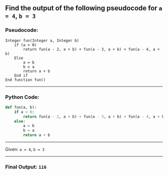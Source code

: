 ## Find the output of the following pseudocode for `a = 4`, `b = 3`

### Pseudocode:

```
Integer fun(Integer a, Integer b)
    if (a > 0)
        return fun(a - 2, a + b) + fun(a - 3, a + b) + fun(a - 4, a + b)
    Else
        a = b
        b = a
        return a + b
    End if
End function fun()
```

---

### Python Code:

```python
def fun(a, b):
    if a > 0:
        return fun(a - 2, a + b) + fun(a - 3, a + b) + fun(a - 4, a + b)
    else:
        a = b
        b = a
        return a + b
```

---

Given: `a = 4`, `b = 3`

---

### Final Output: **`116`**